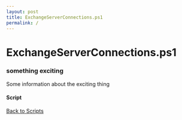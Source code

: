```yaml
---
layout: post
title: ExchangeServerConnections.ps1
permalink: /
---
```


# ExchangeServerConnections.ps1

### something exciting

Some information about the exciting thing

#### Script

<script src="https://gist-it.appspot.com/github.com/BanterBoy/scripts-blog/blob/master/PowerShell/Extras/ExchangeServerConnections.ps1"></script>

<a href="/scripts.html">Back to Scripts</a>
